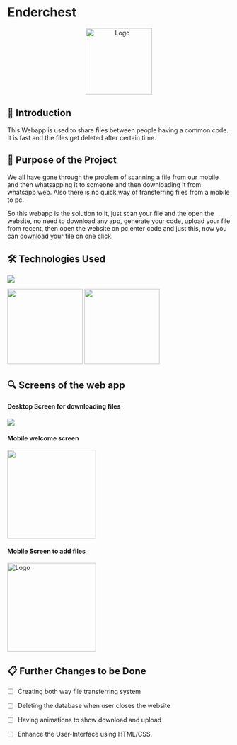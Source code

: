﻿# Enderchest
 
 <p align="center">
  <a href="https://ender-chest.netlify.app">
    <img src="https://drive.google.com/uc?export=view&id=1Z01xt2HBt6gPtZjBNjt9ZAflze91vvf8" alt="Logo" width="150" height="150">
  </a>
 
 ## 📌 Introduction

This Webapp is used to share files between people having a common code. It is fast and the files get deleted after certain time.

## 🎯 Purpose of the Project

We all have gone through the problem of scanning a file from our mobile and then whatsapping it to someone and then downloading it from whatsapp web. Also there is no quick
 way of transferring files from a mobile to pc. 
 
So this webapp is the solution to it, just scan your file and the open the website, no need to download any app, generate your code, upload your file from recent,
 then open the website on pc enter code and just this, now you can download your file on one click.
 
 ## 🛠️ Technologies Used

![](https://forthebadge.com/images/badges/uses-html.svg)

[<img target="_blank" src="https://flutter.dev/assets/flutter-lockup-1caf6476beed76adec3c477586da54de6b552b2f42108ec5bc68dc63bae2df75.png" width=170>](https://flask.palletsprojects.com/en/1.1.x/) [<img target="_blank" src="https://www.gstatic.com/devrel-devsite/prod/v5f61782021051fb502364887a46a1c5ce2cd6f3d29a3549e907afe67612e9bba/firebase/images/lockup.png" width=170>](https://gunicorn.org)
 
 
 ## 🔍 Screens of the web app
 
 #### Desktop Screen for downloading files
  <a>
    <img src="https://drive.google.com/uc?export=view&id=1G_TFnWpeh-01fZr8esmpEwExYCXLlLox"  >
  </a>
 
 
 #### Mobile welcome screen
  <a>
    <img src="https://drive.google.com/uc?export=view&id=1TGgPOKs-IFRyQI2hoZrMSNasehFBoQ3k" width = "200"
  </a>
 
 
 
  #### Mobile Screen to add files
  
  <a>
    <img src="https://drive.google.com/uc?export=view&id=1-I8bexTVklAho3IXrbAWETw6yzUG_OXD" alt="Logo" width="200" >
  </a>
   
   
   ## 📋 Further Changes to be Done

- [ ] Creating both way file transferring system
- [ ] Deleting the database when user closes the website
- [ ] Having animations to show download and upload
- [ ] Enhance the User-Interface using HTML/CSS.

 
 
 
 
 
 
 
